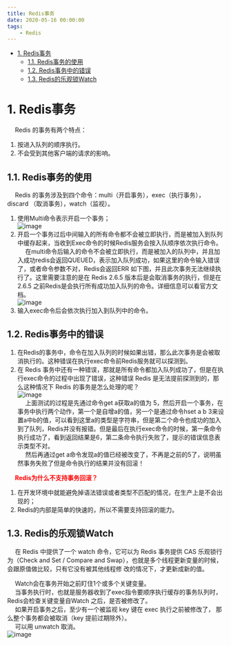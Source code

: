```yaml
---
title: Redis事务
date: 2020-05-16 00:00:00
tags:
    - Redis
---
```


<!-- TOC -->

- [1. Redis事务](#1-redis事务)
    - [1.1. Redis事务的使用](#11-redis事务的使用)
    - [1.2. Redis事务中的错误](#12-redis事务中的错误)
    - [1.3. Redis的乐观锁Watch](#13-redis的乐观锁watch)

<!-- /TOC -->

# 1. Redis事务  
&emsp; Redis 的事务有两个特点：  
1. 按进入队列的顺序执行。  
2. 不会受到其他客户端的请求的影响。  

## 1.1. Redis事务的使用  
&emsp; Redis 的事务涉及到四个命令：multi（开启事务），exec（执行事务），discard （取消事务），watch（监视）。  
1. 使用Multi命令表示开启一个事务；  
![image](https://gitee.com/wt1814/pic-host/raw/master/images/microService/Redis/redis-36.png)  
2. 开启一个事务过后中间输入的所有命令都不会被立即执行，而是被加入到队列中缓存起来，当收到Exec命令的时候Redis服务会按入队顺序依次执行命令。  
&emsp; 在multi命令后输入的命令不会被立即执行，而是被加入的队列中，并且加入成功redis会返回QUEUED，表示加入队列成功，如果这里的命令输入错误了，或者命令参数不对，Redis会返回ERR 如下图，并且此次事务无法继续执行了。这里需要注意的是在 Redis 2.6.5 版本后是会取消事务的执行，但是在 2.6.5 之前Redis是会执行所有成功加入队列的命令。详细信息可以看官方文档。  
![image](https://gitee.com/wt1814/pic-host/raw/master/images/microService/Redis/redis-37.png)  
3. 输入exec命令后会依次执行加入到队列中的命令。  

## 1.2. Redis事务中的错误  

1. 在Redis的事务中，命令在加入队列的时候如果出错，那么此次事务是会被取消执行的。这种错误在执行exec命令前Redis服务就可以探测到。  
2. 在 Redis 事务中还有一种错误，那就是所有命令都加入队列成功了，但是在执行exec命令的过程中出现了错误，这种错误 Redis 是无法提前探测到的，那么这种情况下 Redis 的事务是怎么处理的呢？  
![image](https://gitee.com/wt1814/pic-host/raw/master/images/microService/Redis/redis-38.png)  
&emsp; 上面测试的过程是先通过命令get a获取a的值为 5，然后开启一个事务，在事务中执行两个动作，第一个是自增a的值，另一个是通过命令hset a b 3来设置a中b的值，可以看到这里a的类型是字符串，但是第二个命令也成功的加入到了队列，Redis并没有报错。但是最后在执行exec命令的时候，第一条命令执行成功了，看到返回结果是6，第二条命令执行失败了，提示的错误信息表示类型不对。  
&emsp; 然后再通过get a命令发现a的值已经被改变了，不再是之前的5了，说明虽然事务失败了但是命令执行的结果并没有回滚！  

&emsp; **<font color = "red">Redis为什么不支持事务回滚？</font>**  
1. 在开发环境中就能避免掉语法错误或者类型不匹配的情况，在生产上是不会出现的；  
2. Redis的内部是简单的快速的，所以不需要支持回滚的能力。  

## 1.3. Redis的乐观锁Watch  
&emsp; 在 Redis 中提供了一个 watch 命令，它可以为 Redis 事务提供 CAS 乐观锁行为（Check and Set / Compare and Swap），也就是多个线程更新变量的时候，会跟原值做比较，只有它没有被其他线程修 改的情况下，才更新成新的值。  

&emsp; Watch会在事务开始之前盯住1个或多个关键变量。  
&emsp; 当事务执行时，也就是服务器收到了exec指令要顺序执行缓存的事务队列时，Redis会检查关键变量自Watch 之后，是否被修改了。  
&emsp; 如果开启事务之后，至少有一个被监视 key 键在 exec 执行之前被修改了， 那么整个事务都会被取消（key 提前过期除外）。  
&emsp; 可以用 unwatch 取消。  
![image](https://gitee.com/wt1814/pic-host/raw/master/images/microService/Redis/redis-39.png)  
